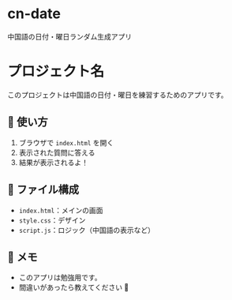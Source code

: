# cn-date
中国語の日付・曜日ランダム生成アプリ
# プロジェクト名

このプロジェクトは中国語の日付・曜日を練習するためのアプリです。

## 🔧 使い方

1. ブラウザで `index.html` を開く
2. 表示された質問に答える
3. 結果が表示されるよ！

## 📁 ファイル構成

- `index.html`：メインの画面
- `style.css`：デザイン
- `script.js`：ロジック（中国語の表示など）

## 📌 メモ

- このアプリは勉強用です。
- 間違いがあったら教えてください 🙏
